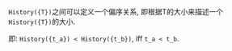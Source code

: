 
`History({T})`之间可以定义一个偏序关系, 即根据T的大小来描述一个`History({T})`的大小.

即: `History({t_a}) < History({t_b})`, iff `t_a < t_b`.
